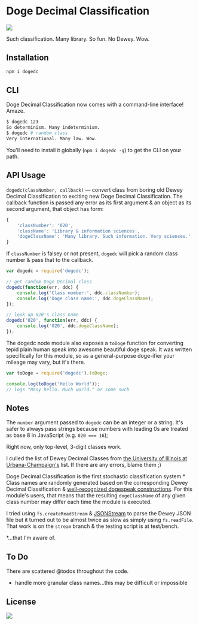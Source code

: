 # Doge Decimal Classification

![](https://travis-ci.org/phette23/dogedc.svg?branch=master)

Such classification. Many library. So fun. No Dewey. Wow.

## Installation

```bash
npm i dogedc
```

## CLI

Doge Decimal Classification now comes with a command-line interface! Amaze.

```bash
$ dogedc 123
So determinism. Many indeterminism.
$ dogedc # random class
Very international. Many law. Wow.
```

You'll need to install it globally (`npm i dogedc -g`) to get the CLI on your path.

## API Usage

`dogedc(classNumber, callback)` — convert class from boring old Dewey Decimal Classification to exciting new Doge Decimal Classification. The callback function is passed any error as its first argument & an object as its second argument, that object has form:

```js
{
    'classNumber': '020',
    'className': 'Library & information sciences',
    'dogeClassName': 'Many library. Such information. Very sciences.'
}
```

If `classNumber` is falsey or not present, `dogedc` will pick a random class number & pass that to the callback.

```js
var dogedc = require('dogedc');

// get random Doge Decimal class
dogedc(function(err, ddc) {
    console.log('Class number:', ddc.classNumber);
    console.log('Doge class name:', ddc.dogeClassName);
});

// look up 020's class name
dogedc('020', function(err, ddc) {
    console.log('020', ddc.dogeClassName);
});
```

The dogedc node module also exposes a `toDoge` function for converting tepid plain human speak into awesome beautiful doge speak. It was written specifically for this module, so as a general-purpose doge-ifier your mileage may vary, but it's there.

```js
var toDoge = require('dogedc').toDoge;

console.log(toDoge('Hello World'));
// logs "Many hello. Much world." or some such
```

## Notes

The `number` argument passed to `dogedc` can be an integer or a string. It's safer to always pass strings because numbers with leading 0s are treated as base 8 in JavaScript (e.g. `020 === 16`);

Right now, only top-level, 3-digit classes work.

I culled the list of Dewey Decimal Classes from [the University of Illinois at Urbana-Champaign's](http://www.library.illinois.edu/ugl/about/dewey.html) list. If there are any errors, blame them ;)

Doge Decimal Classification is the first stochastic classification system.* Class names are randomly generated based on the corresponding Dewey Decimal Classification & [well-recognized dogespeak constructions](http://the-toast.net/2014/02/06/linguist-explains-grammar-doge-wow/). For this module's users, that means that the resulting `dogeClassName` of any given class number may differ each time the module is executed.

I tried using `fs.createReadStream` & [JSONStream](https://www.npmjs.org/package/JSONStream) to parse the Dewey JSON file but it turned out to be almost twice as slow as simply using `fs.readFile`. That work is on the `stream` branch & the testing script is at test/bench.

*…that I'm aware of.

## To Do

There are scattered @todos throughout the code.

- handle more granular class names...this may be difficult or impossible

## License

[![](https://www.gnu.org/graphics/gplv3-127x51.png)](http://gplv3.fsf.org/)

